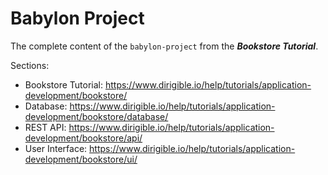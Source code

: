 # Babylon Project

The complete content of the `babylon-project` from the _**Bookstore Tutorial**_.

Sections:
- Bookstore Tutorial: https://www.dirigible.io/help/tutorials/application-development/bookstore/
- Database: https://www.dirigible.io/help/tutorials/application-development/bookstore/database/
- REST API: https://www.dirigible.io/help/tutorials/application-development/bookstore/api/
- User Interface: https://www.dirigible.io/help/tutorials/application-development/bookstore/ui/
